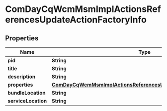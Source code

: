 

# ComDayCqWcmMsmImplActionsReferencesUpdateActionFactoryInfo

## Properties

Name | Type | Description | Notes
------------ | ------------- | ------------- | -------------
**pid** | **String** |  |  [optional]
**title** | **String** |  |  [optional]
**description** | **String** |  |  [optional]
**properties** | [**ComDayCqWcmMsmImplActionsReferencesUpdateActionFactoryProperties**](ComDayCqWcmMsmImplActionsReferencesUpdateActionFactoryProperties.md) |  |  [optional]
**bundleLocation** | **String** |  |  [optional]
**serviceLocation** | **String** |  |  [optional]



